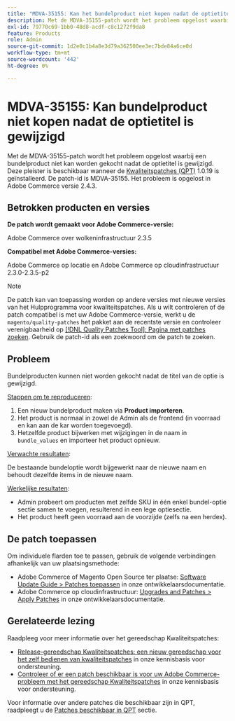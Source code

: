 ```yaml
---
title: "MDVA-35155: Kan het bundelproduct niet kopen nadat de optietitel is gewijzigd"
description: Met de MDVA-35155-patch wordt het probleem opgelost waarbij een bundelproduct niet kan worden gekocht nadat de optietitel is gewijzigd. Deze patch is beschikbaar wanneer [Quality Patches Tool (QPT)] (/help/announcements/adobe-commerce-announcements/magento-quality-patches-released-new-tool-to-self-serve-quality-patches.md) 1.0.19 is geïnstalleerd. De patch-id is MDVA-35155. Het probleem is opgelost in Adobe Commerce versie 2.4.3.
exl-id: 79770c69-1bb0-48d8-acdf-c8c1272f9da8
feature: Products
role: Admin
source-git-commit: 1d2e0c1b4a8e3d79a362500ee3ec7bde84a6ce0d
workflow-type: tm+mt
source-wordcount: '442'
ht-degree: 0%

---
```


# MDVA-35155: Kan bundelproduct niet kopen nadat de optietitel is gewijzigd

Met de MDVA-35155-patch wordt het probleem opgelost waarbij een bundelproduct niet kan worden gekocht nadat de optietitel is gewijzigd. Deze pleister is beschikbaar wanneer de [Kwaliteitspatches (QPT)](/help/announcements/adobe-commerce-announcements/magento-quality-patches-released-new-tool-to-self-serve-quality-patches.md) 1.0.19 is geïnstalleerd. De patch-id is MDVA-35155. Het probleem is opgelost in Adobe Commerce versie 2.4.3.

## Betrokken producten en versies

**De patch wordt gemaakt voor Adobe Commerce-versie:**

Adobe Commerce over wolkeninfrastructuur 2.3.5

**Compatibel met Adobe Commerce-versies:**

Adobe Commerce op locatie en Adobe Commerce op cloudinfrastructuur 2.3.0-2.3.5-p2

>[!NOTE]
>
>De patch kan van toepassing worden op andere versies met nieuwe versies van het Hulpprogramma voor kwaliteitspatches. Als u wilt controleren of de patch compatibel is met uw Adobe Commerce-versie, werkt u de `magento/quality-patches` het pakket aan de recentste versie en controleer verenigbaarheid op [[!DNL Quality Patches Tool]: Pagina met patches zoeken](https://devdocs.magento.com/quality-patches/tool.html#patch-grid). Gebruik de patch-id als een zoekwoord om de patch te zoeken.

## Probleem

Bundelproducten kunnen niet worden gekocht nadat de titel van de optie is gewijzigd.

<u>Stappen om te reproduceren</u>:

1. Een nieuw bundelproduct maken via **Product importeren**.
1. Het product is normaal in zowel de Admin als de frontend (in voorraad en kan aan de kar worden toegevoegd).
1. Hetzelfde product bijwerken met wijzigingen in de naam in `bundle_values` en importeer het product opnieuw.

<u>Verwachte resultaten</u>:

De bestaande bundeloptie wordt bijgewerkt naar de nieuwe naam en behoudt dezelfde items in de nieuwe naam.

<u>Werkelijke resultaten</u>:

* Admin probeert om producten met zelfde SKU in één enkel bundel-optie sectie samen te voegen, resulterend in een lege optiesectie.
* Het product heeft geen voorraad aan de voorzijde (zelfs na een herdex).

## De patch toepassen

Om individuele flarden toe te passen, gebruik de volgende verbindingen afhankelijk van uw plaatsingsmethode:

* Adobe Commerce of Magento Open Source ter plaatse: [Software Update Guide > Patches toepassen](https://devdocs.magento.com/guides/v2.4/comp-mgr/patching/mqp.html) in onze ontwikkelaarsdocumentatie.
* Adobe Commerce op cloudinfrastructuur: [Upgrades and Patches > Apply Patches](https://devdocs.magento.com/cloud/project/project-patch.html) in onze ontwikkelaarsdocumentatie.

## Gerelateerde lezing

Raadpleeg voor meer informatie over het gereedschap Kwaliteitspatches:

* [Release-gereedschap Kwaliteitspatches: een nieuw gereedschap voor het zelf bedienen van kwaliteitspatches](/help/announcements/adobe-commerce-announcements/magento-quality-patches-released-new-tool-to-self-serve-quality-patches.md) in onze kennisbasis voor ondersteuning.
* [Controleer of er een patch beschikbaar is voor uw Adobe Commerce-probleem met het gereedschap Kwaliteitspatches](/help/support-tools/patches-available-in-qpt-tool/check-patch-for-magento-issue-with-magento-quality-patches.md) in onze kennisbasis voor ondersteuning.

Voor informatie over andere patches die beschikbaar zijn in QPT, raadpleegt u de [Patches beschikbaar in QPT](https://support.magento.com/hc/en-us/sections/360010506631-Patches-available-in-QPT-tool-) sectie.
